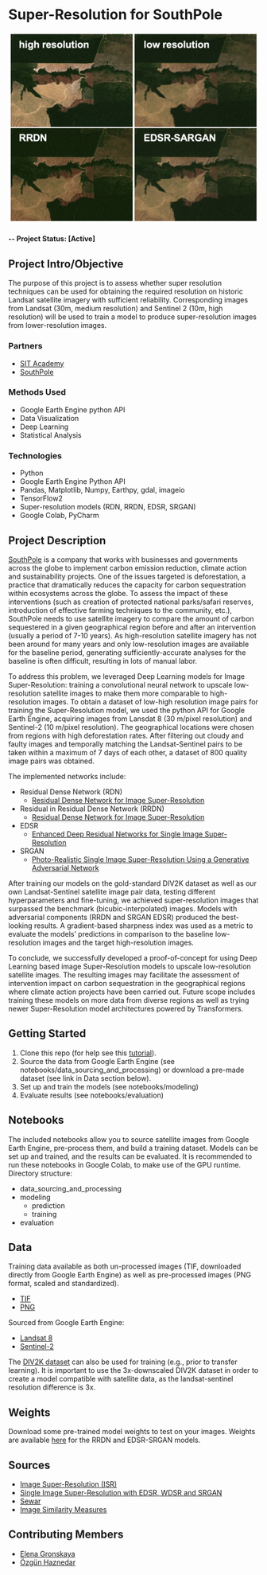 # Super-Resolution for SouthPole


![alternative text](reports/figures/SR_example.png)


#### -- Project Status: [Active]

## Project Intro/Objective
The purpose of this project is to assess whether super resolution techniques can be used for obtaining the required resolution on historic Landsat satellite imagery with sufficient reliability. Corresponding images from Landsat (30m, medium resolution) and Sentinel 2 (10m, high resolution) will be used to train a model to produce super-resolution images from lower-resolution images.  

### Partners
* [SIT Academy](https://sit.academy)
* [SouthPole](https://www.southpole.com)

### Methods Used
* Google Earth Engine python API 
* Data Visualization 
* Deep Learning 
* Statistical Analysis

### Technologies
* Python
* Google Earth Engine Python API
* Pandas, Matplotlib, Numpy, Earthpy, gdal, imageio
* TensorFlow2
* Super-resolution models (RDN, RRDN, EDSR, SRGAN)
* Google Colab, PyCharm

## Project Description
[SouthPole](https://www.southpole.com) is a company that works with businesses and governments across the globe to implement carbon emission reduction, climate action and sustainability projects. One of the issues targeted is deforestation, a practice that dramatically reduces the capacity for carbon sequestration within ecosystems across the globe. To assess the impact of these interventions (such as creation of protected national parks/safari reserves, introduction of effective farming techniques to the community, etc.), SouthPole needs to use satellite imagery to compare the amount of carbon sequestered in a given geographical region before and after an intervention (usually a period of 7-10 years). As high-resolution satellite imagery has not been around for many years and only low-resolution images are available for the baseline period, generating sufficiently-accurate analyses for the baseline is often difficult, resulting in lots of manual labor.

To address this problem, we leveraged Deep Learning models for Image Super-Resolution: training a convolutional neural network to upscale low-resolution satellite images to make them more comparable to high-resolution images. To obtain a dataset of low-high resolution image pairs for training the Super-Resolution model, we used the python API for Google Earth Engine, acquiring images from Lansdat 8 (30 m/pixel resolution) and Sentinel-2 (10 m/pixel resolution). The geographical locations were chosen from regions with high deforestation rates. After filtering out cloudy and faulty images and temporally matching the Landsat-Sentinel pairs to be taken within a maximum of 7 days of each other, a dataset of 800 quality image pairs was obtained.  

The implemented networks include:
- Residual Dense Network (RDN) 
    - [Residual Dense Network for Image Super-Resolution](https://arxiv.org/abs/1802.08797)
- Residual in Residual Dense Network (RRDN) 
    - [Residual Dense Network for Image Super-Resolution](https://arxiv.org/abs/1609.04802)
- EDSR 
    - [Enhanced Deep Residual Networks for Single Image Super-Resolution](https://arxiv.org/abs/1707.02921)
- SRGAN 
    - [Photo-Realistic Single Image Super-Resolution Using a Generative Adversarial Network](https://arxiv.org/abs/1609.04802)

After training our models on the gold-standard DIV2K dataset as well as our own Landsat-Sentinel satellite image pair data, testing different hyperparameters and fine-tuning, we achieved super-resolution images that surpassed the benchmark (bicubic-interpolated) images. Models with adversarial components (RRDN and SRGAN EDSR) produced the best-looking results. A gradient-based sharpness index was used as a metric to evaluate the models’ predictions in comparison to the baseline low-resolution images and the target high-resolution images.  

To conclude, we successfully developed a proof-of-concept for using Deep Learning based image Super-Resolution models to upscale low-resolution satellite images. The resulting images may facilitate the assessment of intervention impact on carbon sequestration in the geographical regions where climate action projects have been carried out. Future scope includes training these models on more data from diverse regions as well as trying newer Super-Resolution model architectures powered by Transformers.

## Getting Started

1. Clone this repo (for help see this [tutorial](https://help.github.com/articles/cloning-a-repository/)).
2. Source the data from Google Earth Engine (see notebooks/data_sourcing_and_processing) or download a pre-made dataset (see link in Data section below).
3. Set up and train the models (see notebooks/modeling)
4. Evaluate results (see notebooks/evaluation)

## Notebooks
The included notebooks allow you to source satellite images from Google Earth Engine, pre-process them, and build a training dataset. Models can be set up and trained, and the results can be evaluated. It is recommended to run these notebooks in Google Colab, to make use of the GPU runtime.
Directory structure:
- data_sourcing_and_processing
- modeling
    - prediction
    - training
- evaluation

## Data
Training data available as both un-processed images (TIF, downloaded directly from Google Earth Engine) as well as pre-processed images (PNG format, scaled and standardized).
- [TIF](https://drive.google.com/drive/folders/1e-1zEiUvdpy1k7oCPd5dLS-dGsck53j1?usp=sharing)
- [PNG](https://drive.google.com/drive/folders/1wLXQaNyyVODCoV7bcUnIwVbO_NyxciqR?usp=sharing)

Sourced from Google Earth Engine: 
- [Landsat 8](https://developers.google.com/earth-engine/datasets/catalog/LANDSAT_LC08_C01_T1_SR)
- [Sentinel-2](https://developers.google.com/earth-engine/datasets/catalog/COPERNICUS_S2_SR)

The [DIV2K dataset](https://data.vision.ee.ethz.ch/cvl/DIV2K/) can also be used for training (e.g.,  prior to transfer learning). It is important to use the 3x-downscaled DIV2K dataset in order to create a model compatible with satellite data, as the landsat-sentinel resolution difference is 3x. 

## Weights
Download some pre-trained model weights to test on your images. Weights are available [here](https://drive.google.com/drive/folders/1rLrNwGO0f0oWmqHcHaC0n2KpWGCp5Nuw?usp=sharing) for the RRDN and EDSR-SRGAN models. 

## Sources
 - [Image Super-Resolution (ISR)](https://github.com/idealo/image-super-resolution)
 - [Single Image Super-Resolution with EDSR, WDSR and SRGAN](github.com/krasserm/super-resolution)
 - [Sewar](https://github.com/andrewekhalel/sewar)
 - [Image Similarity Measures](https://github.com/up42/image-similarity-measures)

## Contributing Members

 - [Elena Gronskaya](https://github.com/egronskaya)
 - [Özgün Haznedar](https://github.com/ozgunhaznedar)
